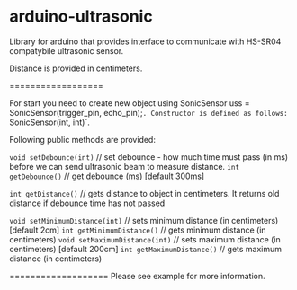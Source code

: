 arduino-ultrasonic
==================

Library for arduino that provides interface to communicate with HS-SR04 compatybile ultrasonic sensor.

Distance is provided in centimeters.


==================

For start you need to create new object using SonicSensor uss = SonicSensor(trigger_pin, echo_pin);`.
Constructor is defined as follows: `SonicSensor(int, int)`.


Following public methods are provided:

`void setDebounce(int)` // set debounce - how much time must pass (in ms) before we can send ultrasonic beam to measure distance.
`int getDebounce()` // get debounce (ms) [default 300ms]

`int getDistance()` // gets distance to object in centimeters. It returns old distance if debounce time has not passed

`void setMinimumDistance(int)` // sets minimum distance (in centimeters) [default 2cm]
`int getMinimumDistance()` // gets minimum distance (in centimeters)
`void setMaximumDistance(int)` // sets maximum distance (in centimeters) [default 200cm]
`int getMaximumDistance()`  // gets maximum distance (in centimeters)

===================
Please see example for more information.
